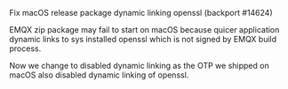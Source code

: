 Fix macOS release package dynamic linking openssl (backport #14624)

EMQX zip package may fail to start on macOS because quicer application dynamic links to sys installed openssl which is not signed by 
EMQX build process.

Now we change to disabled dynamic linking as the OTP we shipped on macOS also disabled dynamic linking of openssl.


